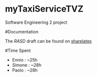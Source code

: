 # myTaxiServiceTVZ
Software Engineering 2 project

#Documentation

The *RASD* draft can be found on [sharelatex](https://www.sharelatex.com/project/56374f7c294753ac3f015b5e)


#Time Spent 
* Ennio : ~25h
* Simone : ~28h
* Paolo : ~28h
